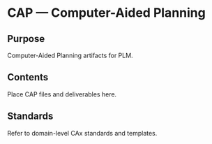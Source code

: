 # CAP — Computer-Aided Planning

## Purpose

Computer-Aided Planning artifacts for PLM.

## Contents

Place CAP files and deliverables here.

## Standards

Refer to domain-level CAx standards and templates.
